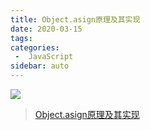 ```yaml
---
title: Object.asign原理及其实现
date: 2020-03-15
tags:
categories:
 -  JavaScript
sidebar: auto
---
```


![](https://resource.limeili.top/abstract/abstract%20(12).jpg)
<!-- more -->
>[Object.asign原理及其实现](https://muyiy.cn/blog/4/4.2.html)

